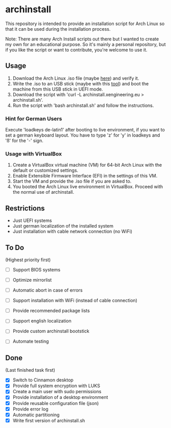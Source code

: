 

# archinstall

This repository is intended to provide an installation script for Arch Linux so that it can be used during the installation process.

Note: There are many Arch Install scripts out there but I wanted to create my own for an educational purpose. So it's mainly a personal repository, but if you like the script or want to contribute, you're welcome to use it.


## Usage

1. Download the Arch Linux .iso file (maybe [here](http://ftp.halifax.rwth-aachen.de/archlinux/iso/latest/)) and verify it.
2. Write the .iso to an USB stick (maybe with this [tool](https://www.balena.io/etcher/)) and boot the machine from this USB stick in UEFI mode.
3. Download the script with 'curl -L archinstall.xengineering.eu > archinstall.sh'.
4. Run the script with 'bash archinstall.sh' and follow the instructions.


### Hint for German Users

Execute 'loadkeys de-latin1' after booting to live environment, if you want to set a german keyboard layout. You have to type 'z' for 'y' in loadkeys and 'ß' for the '-' sign.


### Usage with VirtualBox

1. Create a VirtualBox virtual machine (VM) for 64-bit Arch Linux with the default or customized settings.
2. Enable Extensible Firmware Interface (EFI) in the settings of this VM.
3. Start the VM and provide the .iso file if you are asked to.
4. You booted the Arch Linux live environment in VirtualBox. Proceed with the normal use of archinstall.


## Restrictions

- Just UEFI systems
- Just german localization of the installed system
- Just installation with cable network connection (no WiFi)


## To Do

(Highest priority first)

- [ ] Support BIOS systems
- [ ] Optimize mirrorlist
- [ ] Automatic abort in case of errors
- [ ] Support installation with WiFi (instead of cable connection)
- [ ] Provide recommended package lists
- [ ] Support english localization
- [ ] Provide custom archinstall bootstick
- [ ] Automate testing


## Done

(Last finished task first)

- [x] Switch to Cinnamon desktop
- [x] Provide full system encryption with LUKS
- [x] Create a main user with sudo permissions
- [x] Provide installation of a desktop environment
- [x] Provide reusable configuration file (json)
- [x] Provide error log
- [x] Automatic partitioning
- [x] Write first version of archinstall.sh
